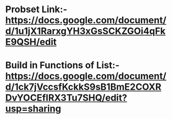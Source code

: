 # Probset Link:- https://docs.google.com/document/d/1u1jX1RarxgYH3xGsSCKZGOi4qFkE9QSH/edit


# Build in Functions of List:- https://docs.google.com/document/d/1ck7jVccsfKckkS9sB1BmE2COXRDvYOCEfIRX3Tu7SHQ/edit?usp=sharing